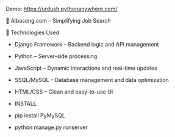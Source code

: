 Demo: https://urdush.pythonanywhere.com/

🚀 Albaseng.com – Simplifying Job Search

🔧 Technologies Used
* Django Framework – Backend logic and API management
* Python – Server-side processing
* JavaScript – Dynamic interactions and real-time updates
* SSQL/MySQL – Database management and data optimization
* HTML/CSS – Clean and easy-to-use UI
  
* INSTALL
* pip install PyMySQL
* python manage.py runserver
